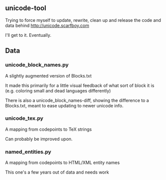 ## unicode-tool

Trying to force  myself to update, rewrite, clean up and release the code and data behind http://unicode.scarfboy.com

I'll get to it. Eventually.



## Data

### unicode_block_names.py

A slightly augmented version of Blocks.txt

It made this primarily for a little visual feedback of what sort of block it is (e.g. coloring small and dead languages differently)

There is also a unicode_block_names-diff, showing the difference to a Blocks.txt, meant to ease updating to newer unicode info.


### unicode_tex.py

A mapping from codepoints to TeX strings

Can probably be improved upon.


### named_entities.py

A mapping from codepoints to HTML/XML entity names

This one's a few years out of data and needs work





